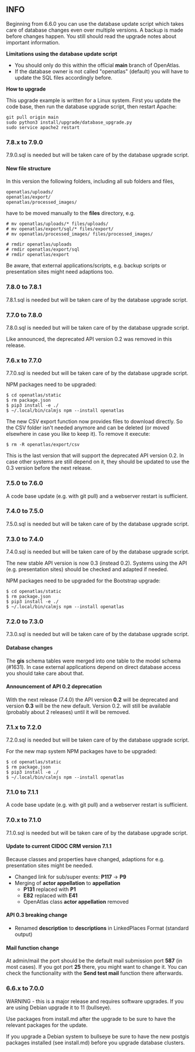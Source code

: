 ## INFO
Beginning from 6.6.0 you can use the database update script which takes care
of database changes even over multiple versions. A backup is made before
changes happen. You still should read the upgrade notes about important
information.

**Limitations using the database update script**

* You should only do this within the official **main** branch of OpenAtlas.
* If the database owner is not called "openatlas" (default) you will have to
  update the SQL files accordingly before.

**How to upgrade**

This upgrade example is written for a Linux system. First you update the code
base, then run the database upgrade script, then restart Apache:

    git pull origin main
    sudo python3 install/upgrade/database_upgrade.py
    sudo service apache2 restart

### 7.8.x to 7.9.0
7.9.0.sql is needed but will be taken care of by the database upgrade script.

#### New file structure
In this version the following folders, including all sub folders and files,

    openatlas/uploads/
    openatlas/export/
    openatlas/processed_images/

have to be moved manually to the **files** directory, e.g.

    # mv openatlas/uploads/* files/uploads/
    # mv openatlas/export/sql/* files/export/
    # mv openatlas/processed_images/ files/processed_images/

    # rmdir openatlas/uploads
    # rmdir openatlas/export/sql
    # rmdir openatlas/export

Be aware, that external applications/scripts, e.g. backup scripts or
presentation sites might need adaptions too.

### 7.8.0 to 7.8.1
7.8.1.sql is needed but will be taken care of by the database upgrade script.

### 7.7.0 to 7.8.0
7.8.0.sql is needed but will be taken care of by the database upgrade script.

Like announced, the deprecated API version 0.2 was removed in this release.

### 7.6.x to 7.7.0
7.7.0.sql is needed but will be taken care of by the database upgrade script.

NPM packages need to be upgraded:

    $ cd openatlas/static
    $ rm package.json
    $ pip3 install -e ./
    $ ~/.local/bin/calmjs npm --install openatlas

The new CSV export function now provides files to download directly. So
the CSV folder isn't needed anymore and can be deleted (or moved elsewhere in
case you like to keep it). To remove it execute:

    $ rm -R openatlas/export/csv

This is the last version that will support the deprecated API version 0.2.
In case other systems are still depend on it, they should be updated to use
the 0.3 version before the next release.

### 7.5.0 to 7.6.0
A code base update (e.g. with git pull) and a webserver restart is sufficient.

### 7.4.0 to 7.5.0
7.5.0.sql is needed but will be taken care of by the database upgrade script.

### 7.3.0 to 7.4.0
7.4.0.sql is needed but will be taken care of by the database upgrade script.

The new stable API version is now 0.3 (instead 0.2). Systems using the API
(e.g. presentation sites) should be checked and adapted if needed.

NPM packages need to be upgraded for the Bootstrap upgrade:

    $ cd openatlas/static
    $ rm package.json
    $ pip3 install -e ./
    $ ~/.local/bin/calmjs npm --install openatlas

### 7.2.0 to 7.3.0
7.3.0.sql is needed but will be taken care of by the database upgrade script.

#### Database changes
The **gis** schema tables were merged into one table to the model schema
(#1631). In case external applications depend on direct database access you
should take care about that.

#### Announcement of API 0.2 deprecation
With the next release (7.4.0) the API version **0.2** will be deprecated and
version **0.3** will be the new default. Version 0.2. will still be available
(probably about 2 releases) until it will be removed.

### 7.1.x to 7.2.0
7.2.0.sql is needed but will be taken care of by the database upgrade script.

For the new map system NPM packages have to be upgraded:

    $ cd openatlas/static
    $ rm package.json
    $ pip3 install -e ./
    $ ~/.local/bin/calmjs npm --install openatlas

### 7.1.0 to 7.1.1
A code base update (e.g. with git pull) and a webserver restart is sufficient.

### 7.0.x to 7.1.0
7.1.0.sql is needed but will be taken care of by the database upgrade script.

#### Update to current CIDOC CRM version 7.1.1
Because classes and properties have changed, adaptions for e.g. presentation
sites might be needed.
* Changed link for sub/super events: **P117** -> **P9**
* Merging of **actor appellation** to **appellation**
   * **P131** replaced with **P1**
   * **E82** replaced with **E41**
   * OpenAtlas class **actor appellation** removed

#### API 0.3 breaking change
* Renamed **description** to **descriptions** in LinkedPlaces Format
(standard output)

#### Mail function change
At admin/mail the port should be the default mail submission port **587**
(in most cases). If you got port **25** there, you might want to change it. You
can check the functionality with the **Send test mail** function there
afterwards.

### 6.6.x to 7.0.0
WARNING - this is a major release and requires software upgrades. If you are
using Debian upgrade it to 11 (bullseye).

Use packages from install.md after the upgrade to be sure to have the relevant
packages for the update.

If you upgrade a Debian system to bullseye be sure to have the new postgis
packages installed (see install.md) before you upgrade database clusters.

